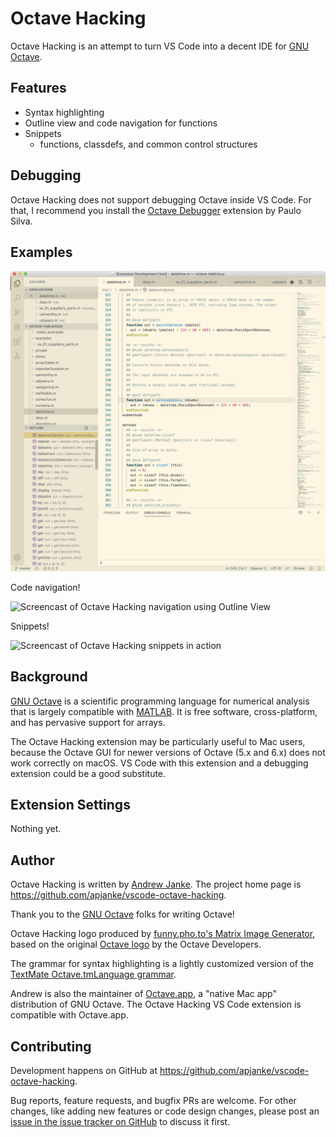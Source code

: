 # Octave Hacking

Octave Hacking is an attempt to turn VS Code into a decent IDE for [GNU Octave](https://www.gnu.org/software/octave/).

## Features

* Syntax highlighting
* Outline view and code navigation for functions
* Snippets
  * functions, classdefs, and common control structures

## Debugging

Octave Hacking does not support debugging Octave inside VS Code.
For that, I recommend you install the [Octave Debugger](https://marketplace.visualstudio.com/items?itemName=paulosilva.vsc-octave-debugger) extension by Paulo Silva.

## Examples

![Screenshot of Octave Hacking VS Code extension](images/screenshot.png)

Code navigation!

![Screencast of Octave Hacking navigation using Outline View](https://github.com/apjanke/vscode-octave-hacking/raw/master/site-assets/outline-navigation.gif)

Snippets!

![Screencast of Octave Hacking snippets in action](https://github.com/apjanke/vscode-octave-hacking/raw/master/site-assets/snippets.gif)

## Background

[GNU Octave](https://www.gnu.org/software/octave/) is a scientific programming language for numerical analysis that is largely compatible with [MATLAB](https://www.mathworks.com/products/matlab.html). It is free software, cross-platform, and has pervasive support for arrays.

The Octave Hacking extension may be particularly useful to Mac users, because the Octave GUI for newer versions of Octave (5.x and 6.x) does not work correctly on macOS. VS Code with this extension and a debugging extension could be a good substitute.

## Extension Settings

Nothing yet.

## Author

Octave Hacking is written by [Andrew Janke](https://apjanke.net). The project home page is <https://github.com/apjanke/vscode-octave-hacking>.

Thank you to the [GNU Octave](https://octave.org) folks for writing Octave!

Octave Hacking logo produced by [funny.pho.to's Matrix Image Generator](http://funny.pho.to/matrix-image-generator), based on the original [Octave logo](https://www.gnu.org/software/octave/img/octave-logo.svg) by the Octave Developers.

The grammar for syntax highlighting is a lightly customized version of the [TextMate Octave.tmLanguage grammar](https://github.com/textmate/matlab.tmbundle/blob/master/Syntaxes/Octave.tmLanguage).

Andrew is also the maintainer of [Octave.app](https://octave-app.org/), a "native Mac app" distribution of GNU Octave. The Octave Hacking VS Code extension is compatible with Octave.app.

## Contributing

Development happens on GitHub at <https://github.com/apjanke/vscode-octave-hacking>.

Bug reports, feature requests, and bugfix PRs are welcome. For other changes, like adding new features or code design changes, please post an [issue in the issue tracker on GitHub](https://github.com/apjanke/vscode-octave-hacking/issues) to discuss it first.
